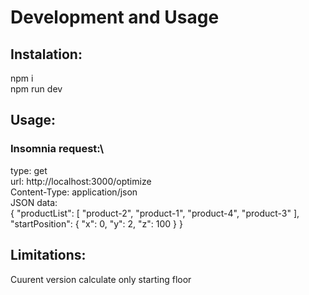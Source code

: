 # Development and Usage

## Instalation:
npm i\
npm run dev

## Usage:
### Insomnia request:\
type: get\
url: http://localhost:3000/optimize \
Content-Type: application/json \
JSON data: \
{
	"productList": [
		"product-2",
		"product-1",
		"product-4",
		"product-3"
	],
	"startPosition": {
		"x": 0,
		"y": 2,
		"z": 100
	}
}

## Limitations:
Cuurent version calculate only starting floor


